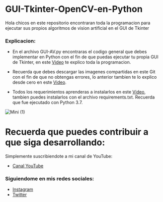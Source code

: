 # GUI-Tkinter-OpenCV-en-Python
Hola chicos en este repositorio encontraran toda la programacion para ejecutar sus propios algoritmos de vision artificial en el GUI de Tkinter

### Explicacion:
- En el archivo GUI-AV.py encontraras el codigo general que debes implementar en Python con el fin de que puedas ejecutar tu propia GUI de Tkinter, en este [Video](https://youtu.be/lBGViBaEuS0) te explico toda la programacion.

- Recuerda que debes descargar las imagenes compartidas en este Git con el fin de que no obtengas errores, lo anterior tambien te lo explico desde cero en este [Video](https://youtu.be/lBGViBaEuS0).

- Todos los requerimientos aprenderas a instalarlos en este [Video](https://youtu.be/lBGViBaEuS0), tambien puedes instalarlos con el archivo requirements.txt. Recuerda que fue ejecutado con Python 3.7.


![Mini (1)](https://user-images.githubusercontent.com/85022752/187078704-72baa601-8570-47e1-86ae-dd656b32e7bb.jpg)


# Recuerda que puedes contribuir a que siga desarrollando:
Simplemente suscribiendote a mi canal de YouTube:
- [Canal YouTube](https://www.youtube.com/channel/UCzwHEOCbsZLjfELperJ6VeQ/videos)

### Siguiendome en mis redes sociales: 
- [Instagram](https://www.instagram.com/santiagsanchezr/)
- [Twitter](https://twitter.com/SantiagSanchezR)

